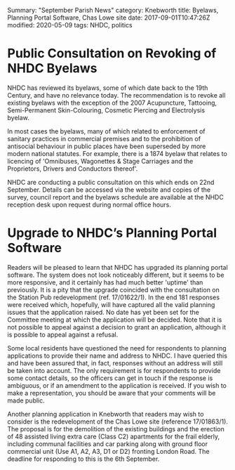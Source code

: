 Summary: "September Parish News"
category: Knebworth
title: Byelaws, Planning Portal Software, Chas Lowe site
date: 2017-09-01T10:47:26Z
modified: 2020-05-09
tags: NHDC, politics






# Public Consultation on Revoking of NHDC Byelaws


NHDC has reviewed its byelaws, some of which date back to the 19th
Century, and have no relevance today. The recommendation is to revoke
all existing byelaws with the exception of the 2007 Acupuncture,
Tattooing, Semi-Permanent Skin-Colouring, Cosmetic Piercing and
Electrolysis byelaw.


In most cases the byelaws, many of which related to enforcement of
sanitary practices in commercial premises and to the prohibition of
antisocial behaviour in public places have been superseded by more
modern national statutes. For example, there is a 1874 byelaw that
relates to licencing of 'Omnibuses, Wagonettes & Stage Carriages and the
Proprietors, Drivers and Conductors thereof'.


NHDC are conducting a public consultation on this which ends on 22nd
September. Details can be accessed via the website and copies of the
survey, council report and the byelaws schedule are available at the
NHDC reception desk upon request during normal office hours.


# Upgrade to NHDC’s Planning Portal Software


Readers will be pleased to learn that NHDC has upgraded its planning
portal software. The system does not look noticeably different, but it
seems to be more responsive, and it certainly has had much better
'uptime' than previously. It is a pity that the upgrade coincided with
the consultation on the Station Pub redevelopment (ref. 17/01622/1). In
the end 181 responses were received which, hopefully, will have captured
all the valid planning issues that the application raised. No date has
yet been set for the Committee meeting at which the application will be
decided. Note that it is not possible to appeal against a decision to
grant an application, although it is possible to appeal against a
refusal.


Some local residents have questioned the need for respondents to
planning applications to provide their name and address to NHDC. I have
queried this and have been assured that, in fact, responses without an
address will still be taken into account. The only requirement is for
respondents to provide some contact details, so the officers can get in
touch if the response is ambiguous, or if an amendment to the
application is received. If you wish to make a representation, you
should be aware that your comments will be made public.


Another planning application in Knebworth that readers may wish to
consider is the redevelopment of the Chas Lowe site (reference
17/01863/1). The proposal is for the demolition of the existing
buildings and the erection of 48 assisted living extra care (Class C2)
apartments for the frail elderly, including communal facilities and car
parking along with ground floor commercial unit (Use A1, A2, A3, D1 or
D2) fronting London Road. The deadline for responding to this is the 6th
September.
